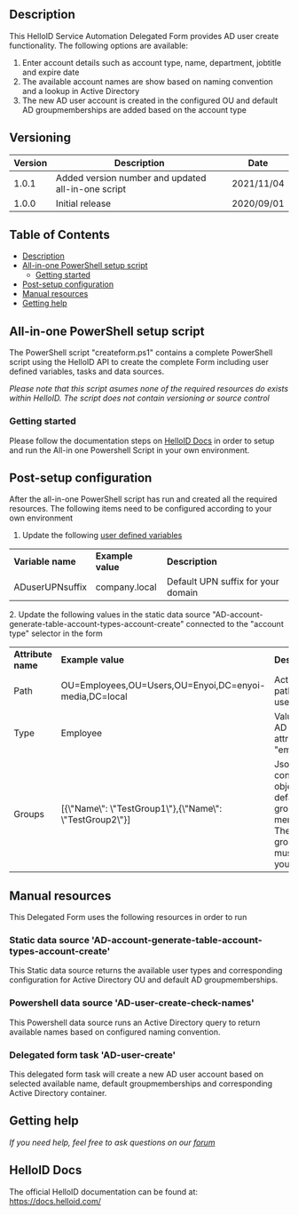 <!-- Description -->
## Description
This HelloID Service Automation Delegated Form provides AD user create functionality. The following options are available:
 1. Enter account details such as account type, name, department, jobtitle and expire date
 2. The available account names are show based on naming convention and a lookup in Active Directory
 5. The new AD user account is created in the configured OU and default AD groupmemberships are added based on the account type

## Versioning
| Version | Description | Date |
| - | - | - |
| 1.0.1   | Added version number and updated all-in-one script | 2021/11/04  |
| 1.0.0   | Initial release | 2020/09/01  |

<!-- TABLE OF CONTENTS -->
## Table of Contents
* [Description](#description)
* [All-in-one PowerShell setup script](#all-in-one-powershell-setup-script)
  * [Getting started](#getting-started)
* [Post-setup configuration](#post-setup-configuration)
* [Manual resources](#manual-resources)
* [Getting help](#getting-help)


## All-in-one PowerShell setup script
The PowerShell script "createform.ps1" contains a complete PowerShell script using the HelloID API to create the complete Form including user defined variables, tasks and data sources.

 _Please note that this script asumes none of the required resources do exists within HelloID. The script does not contain versioning or source control_


### Getting started
Please follow the documentation steps on [HelloID Docs](https://docs.helloid.com/hc/en-us/articles/360017556559-Service-automation-GitHub-resources) in order to setup and run the All-in one Powershell Script in your own environment.

 
## Post-setup configuration
After the all-in-one PowerShell script has run and created all the required resources. The following items need to be configured according to your own environment
 1. Update the following [user defined variables](https://docs.helloid.com/hc/en-us/articles/360014169933-How-to-Create-and-Manage-User-Defined-Variables)
<table>
  <tr><td><strong>Variable name</strong></td><td><strong>Example value</strong></td><td><strong>Description</strong></td></tr>
  <tr><td>ADuserUPNsuffix</td><td>company.local</td><td>Default UPN suffix for your domain</td></tr>
</table>
 2. Update the following values in the static data source "AD-account-generate-table-account-types-account-create" connected to the "account type" selector in the form
<table>
  <tr><td><strong>Attribute name</strong></td><td><strong>Example value</strong></td><td><strong>Description</strong></td></tr>
  <tr><td>Path</td><td>OU=Employees,OU=Users,OU=Enyoi,DC=enyoi-media,DC=local</td><td>Active Directory path for new user account</td></tr>
  <tr><td>Type</td><td>Employee</td><td>Value for new AD account's attribute "employeeType"</td></tr>
  <tr><td>Groups</td><td>[{\"Name\": \"TestGroup1\"},{\"Name\": \"TestGroup2\"}]</td><td>Json array containing objects for default AD group memberships. The AD groupname must exist in your domain</td></tr>
</table>

## Manual resources
This Delegated Form uses the following resources in order to run

### Static data source 'AD-account-generate-table-account-types-account-create'
This Static data source returns the available user types and corresponding configuration for Active Directory OU and default AD groupmemberships.

### Powershell data source 'AD-user-create-check-names'
This Powershell data source runs an Active Directory query to return available names based on configured naming convention.  

### Delegated form task 'AD-user-create'
This delegated form task will create a new AD user account based on selected available name, default groupmemberships and corresponding Active Directory container.

## Getting help
_If you need help, feel free to ask questions on our [forum](https://forum.helloid.com/forum/helloid-connectors/service-automation/532-helloid-sa-active-directory-ad-account-create)_

## HelloID Docs
The official HelloID documentation can be found at: https://docs.helloid.com/
